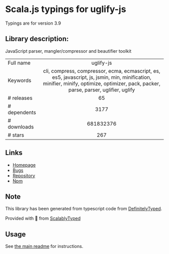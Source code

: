 
# Scala.js typings for uglify-js

Typings are for version 3.9

## Library description:
JavaScript parser, mangler/compressor and beautifier toolkit

|                    |                 |
| ------------------ | :-------------: |
| Full name          | uglify-js |
| Keywords           | cli, compress, compressor, ecma, ecmascript, es, es5, javascript, js, jsmin, min, minification, minifier, minify, optimize, optimizer, pack, packer, parse, parser, uglifier, uglify |
| # releases         | 65 |
| # dependents       | 3177 |
| # downloads        | 681832376 |
| # stars            | 267 |

## Links
- [Homepage](https://github.com/mishoo/UglifyJS2#readme)
- [Bugs](https://github.com/mishoo/UglifyJS2/issues)
- [Repository](https://github.com/mishoo/UglifyJS2)
- [Npm](https://www.npmjs.com/package/uglify-js)
    


## Note
This library has been generated from typescript code from [DefinitelyTyped](https://definitelytyped.org).

Provided with :purple_heart: from [ScalablyTyped](https://github.com/oyvindberg/ScalablyTyped)

## Usage
See [the main readme](../../readme.md) for instructions.



